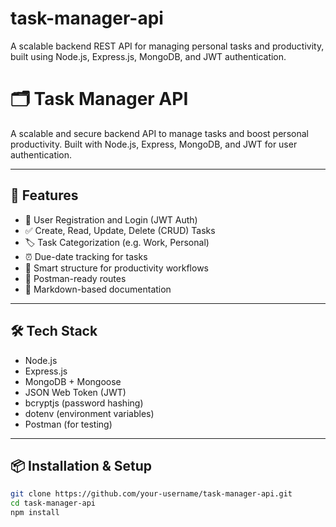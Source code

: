 # task-manager-api
A scalable backend REST API for managing personal tasks and productivity, built using Node.js, Express.js, MongoDB, and JWT authentication.
# 🗂️ Task Manager API

A scalable and secure backend API to manage tasks and boost personal productivity. Built with Node.js, Express, MongoDB, and JWT for user authentication.

---

## 📌 Features

- 🔐 User Registration and Login (JWT Auth)
- ✅ Create, Read, Update, Delete (CRUD) Tasks
- 🏷️ Task Categorization (e.g. Work, Personal)
- ⏰ Due-date tracking for tasks
- 🧠 Smart structure for productivity workflows
- 🧪 Postman-ready routes
- 📑 Markdown-based documentation

---

## 🛠️ Tech Stack

- Node.js
- Express.js
- MongoDB + Mongoose
- JSON Web Token (JWT)
- bcryptjs (password hashing)
- dotenv (environment variables)
- Postman (for testing)

---

## 📦 Installation & Setup

```bash
git clone https://github.com/your-username/task-manager-api.git
cd task-manager-api
npm install
